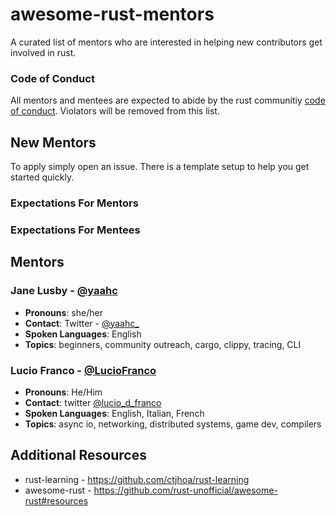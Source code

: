 # awesome-rust-mentors

A curated list of mentors who are interested in helping new contributors get involved in rust.

### Code of Conduct

All mentors and mentees are expected to abide by the rust communitiy [code of conduct](https://github.com/rust-lang/rust/blob/master/CODE_OF_CONDUCT.md). Violators will be removed from this list.

## New Mentors

To apply simply open an issue. There is a template setup to help you get started quickly.

### Expectations For Mentors

### Expectations For Mentees

## Mentors

### Jane Lusby - [@yaahc](https://github.com/yaahc)
* **Pronouns**: she/her
* **Contact**: Twitter - [@yaahc_](https://twitter.com/yaahc_)
* **Spoken Languages**: English
* **Topics**: beginners, community outreach, cargo, clippy, tracing, CLI

### Lucio Franco - [@LucioFranco](https://github.com/LucioFranco)
* **Pronouns**: He/Him
* **Contact**: twitter [@lucio_d_franco](https://twitter.com/lucio_d_franco)
* **Spoken Languages**: English, Italian, French
* **Topics**: async io, networking, distributed systems, game dev, compilers

## Additional Resources
* rust-learning - https://github.com/ctjhoa/rust-learning
* awesome-rust - https://github.com/rust-unofficial/awesome-rust#resources
